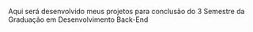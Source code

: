 Aqui será desenvolvido meus projetos para conclusão do 3 Semestre da Graduação em Desenvolvimento Back-End